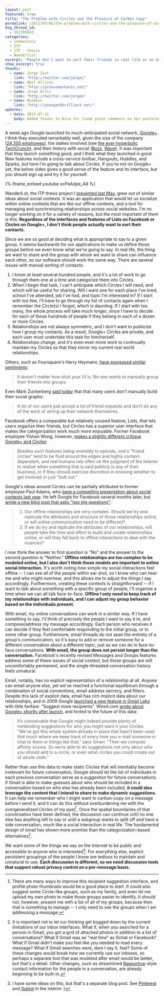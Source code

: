 ```yaml
---
layout: post
featured: true
title: "The Problem with Circles and the Pleasure of Carbon Copy"
permalink: /2011/07/06/the-problem-with-circles-and-the-pleasure-of-carbon-copy/
dsq_thread_id:
  - 351705043
categories:
  - commentary
  - ITP
  - ITP - thesis
  - Wanderlist
excerpt: "People don't want to sort their friends in real life or on Google+."
show_excerpt: true
thanks:
  - name: Jorge Just
    link: "http://twitter.com/jorgej"
  - name: Abel Allison
    link: "http://groovemechanic.net/"
  - name: Jorge Ortiz
    link: "http://twitter.com/jorgeo"
  - name: Ninakix
    link: "http://youngandbrilliant.net/"
updates:
  - date: 2011-07-11
    body: Added thanks to Nina for [some great comments on her posterous](http://blog.kissedbyrain.com/post/google-broadcasting-and-privacy).
---
```

A week ago Google launched its much-anticipated social network, [Google+][1]. I think they executed remarkably well, given the size of the company ([24,200 employees][2]), the stakes involved (see [the ever-hyperbolic TechCrunch][3]), and their history with social ([Buzz][4], [Wave][5]). It was important that they launch something good, and I think what they launched *is* good. New features include a cross-service toolbar, Hangouts, Huddles, and Sparks, but here I'm going to talk about Circles. If you're not on Google+ yet, the below video gives a good sense of the feature and its interface, but you should sign up and try it for yourself.

{% iframe_embed youtube ocPeAdpe_A8 %}

Wanderli.st, the ITP thesis project I [presented last May][6], grew out of similar ideas about social contexts. It was an application that would let us socialize within online contexts that are like our offline contexts, and a tool for managing and synchronizing relationships across social websites. I'm no longer working on it for a variety of reasons, but the most important of them is this: **Regardless of the interfaces and features of Lists on Facebook or Circles on Google+, I don't think people actually want to sort their contacts.**

Since we are so good at deciding what is appropriate to say to a given group, it seems backwards for our applications to make us define those groups before we even know what we're going to say. In real life, the thing we want to share and the group with whom we want to share can influence each other, so our software should work the same way. There are several issues with manual sorting of contacts:

1.  I know *at least* several hundred people, and it's a lot of work to go through them one at a time and categorize them into Circles.
2.  When I begin that task, I can't anticipate which Circles I will need, and which will be useful for sharing. Will I want one for each place I've lived, school I've attended, job I've had, and topic I'm interested in? If I start with too few, I'll have to go through my list of contacts again when I remember the Circle(s) I forgot, which is daunting. If I start with too many, the whole process will take much longer, since I have to decide for each of those hundreds of people if they belong in each of a dozen or more Circles.
3.  Relationships are not always symmetric, and I don't want to publicize how I group my contacts. As a result, Google+ Circles are private, and each user must undertake this task for him/herself.
4.  Relationships change, and it's even even more work to continually maintain my Circles so that they mirror my current real world relationships.

Others, such as Foursquare's Harry Heymann, [have expressed similar sentiments][7]: 

> It doesn't matter how slick your UI is. No one wants to manually group their friends into groups.

Even Mark Zuckerberg [said today][8] that that many users don't manually build their social graphs:

> A lot of our users just accept a lot of friend requests and don’t do any of the work of wiring up their network themselves.

Facebook offers a comparable but relatively unused feature, Lists, that lets users organize their friends, but Circles has a superior user interface that makes the categorization work much more enjoyable. Former Facebook employee Yishan Wong, however, [makes a slightly different critique Google+ and Circles][9]:

> Besides such features being unwieldy to operate, one's "friend circles" tend to be fluid around the edges and highly context-dependent, and real humans rely often on the judgment of the listener to realize when something that is said publicly is any of their business, or if they should exercise discretion in knowing whether to get involved or just "butt out."

Google's ideas around Circles can be partially attributed to former employee Paul Adams, who [gave a compelling presentation about social contexts last year][10]. He left Google for Facebook several months later, but [wrote a new blog post that asks "two big questions"][11]:

> 1.  Our offline relationships are very complex. Should we try and replicate the attributes and structure of those relationships online, or will online communication need to be different?
> 2.  If we do try and replicate the attributes of our relationships, will people take the time and effort to build and curate relationships online, or will they fall back to offline interactions to deal with the nuances?

I now think the answer to first question is "No" and the answer to the second question is "Neither." **Offline relationships are too complex to be modeled online, but I also don't think those models are important to online social interaction.** It's worth noting how simple my social interactions feel offline -- I can see all of the people within ear shot, so I know who can hear me and who might overhear, and this allows me to adjust the things I say accordingly. Furthermore, creating these contexts is straightforward -- if I want to talk about something with a specific group of people, I'll organize a time when we can all talk face-to-face. **Offline I only need to keep track of my relationships with individuals, and I can adjust my group behavior based on the individuals present.**

With email, my online conversations can work in a similar way. If I have something to say, I'll think of precisely the people I want to say it to, and compose/address my message accordingly. Each person who receives it can decide if they feel comfortable responding to the initial group, or to some other group. Furthermore, email threads do not span the entirety of a group's communication, so it's easy to add or remove someone for a different conversation about a different topic, just as we can do in face-to-face conversations. **With email, the group does not persist longer than the conversation.** Facebook's recently revised Messages and Groups features address some of these issues of social context, but those groups are still uncomfortably permanent, and the single-threaded conversation history feels unnatural.

Email, notably, has no explicit representation of a relationship at all. Anyone can email anyone else, yet we've reached a functional equilibrium through a combination of social conventions, email address secrecy, and filters. Despite this lack of explicit data, email has rich implicit data about our relationships, and in 2009 Google [launched a new feature in Gmail Labs][12] with little fanfare: "Suggest more recipients". Wired.com [wrote about Google+ shortly after launch][13], and hinted to the future of this data:

> It’s conceivable that Google might indeed provide plenty of nonbinding suggestions for who you might want it your Circles. “We’ve got this whole system already in place that hasn’t been used that much where we keep track of every time you e-mail someone or chat to them or things like that,” says Smarr. “Then we compute affinity scores. So we’re able to do suggestions not only about who you should add to a circle, or even what circles you could create out of whole cloth.” 

Rather than use this data to make static Circles that will inevitably become irrelevant for future conversation, Google should let the list of individuals in each previous conversation serve as a *suggestion* for future conversations. If Gmail is able to make guesses about who should be included in a conversation based on who else has already been included, **it could also leverage the content that I intend to share to make dynamic suggestions.** It can help me remember who I might want to carbon-copy on a message before I send it, and it can do this without overburdening me with the overgeneralized Circles of my past[^1]. Once the spatial boundaries of that conversation have been defined, the discussion can continue until no one else has anything left to say or until a subgroup wants to split off and have a side conversation, much like a social interaction in real life. The fundamental design of email has shown more promise than the categorization-based alternatives[^2].

We want some of the things we say on the Internet to be public and accessible to anyone who is interested[^3]. For everything else, explicit persistent groupings of the people I know are tedious to maintain and unnatural to use. **Each discussion is different, so we need discussion tools that support robust privacy control on a per-message basis.**

[^1]: There are many ways to improve this recipient suggestion interface, and profile photo thumbnails would be a good place to start. It could also suggest some Circle-like groups, such as my family, and even let me upload my own photo to make those groups easier to identify. It should not, however, present me with a list of all of my groups, because then that is something to manage -- I only need to see the groups when I am addressing a message.
[^2]: It is important not to let our thinking get bogged down by the current limitations of our inbox interfaces. What if, when you searched for a person in Gmail, you got a grid of attached photos in addition to a list of conversations? What if Gmail was as "real time" as Gchat or Facebook? What if Gmail didn't make you feel like you needed to read every message? What if Gmail searches were, dare I say it, fast? Some of these changes would break how we currently use our inboxes, so perhaps a separate tool that was modeled after email would be better, but that's a detail. Other changes, such as streamlined [Rapportive](http://rapportive.com/)-style contact information for the people in a conversation, are already beginning to be built-in.
[^3]: I have some ideas on this, but that's a separate blog post. See [Pinterest](http://pinterest.com/) and [Subjot](http://subjot.com/) in the interim :)

 [1]: http://plus.google.com/
 [2]: http://en.wikipedia.org/wiki/Google
 [3]: http://techcrunch.com/2011/06/03/facebook-google-out-of-business/
 [4]: http://en.wikipedia.org/wiki/Google_Buzz#Reception
 [5]: http://en.wikipedia.org/wiki/Google_wave#Reception_and_end_of_development
 [6]: /2010/05/23/wanderlist-thesis-presentation/
 [7]: https://twitter.com/#!/harryh/status/85766219583590400
 [8]: http://www.livestream.com/facebookannouncements/video?clipId=pla_c9a5e167-4317-40b3-a722-38d61a8321a0
 [9]: http://www.quora.com/Yishan-Wong/How-Google+-Shows-That-Google-Still-Doesnt-Understand-Social
 [10]: /2010/07/03/paul-adams-on-the-real-life-social-network/
 [11]: http://www.thinkoutsidein.com/blog/2011/07/just-the-beginning/
 [12]: http://gmailblog.blogspot.com/2009/04/new-in-labs-suggest-more-recipients.html
 [13]: http://www.wired.com/epicenter/2011/06/inside-google-plus-social/all/1
